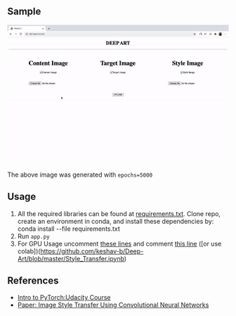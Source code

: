 
## Sample
<p align="center">
  <img src="Images/sample.gif" alt="deep-art"></img>
</p>

The above image was generated with `epochs=5000`


## Usage
1. All the required libraries can be found at [requirements.txt](https://github.com/keshav-b/Deep-Art/blob/master/requirements.txt). Clone repo, create an environment in conda, and install these dependencies by: conda install --file requirements.txt
2. Run `app.py`
3. For GPU Usage uncomment [these lines](https://github.com/keshav-b/Deep-Art/blob/45099fcd6c9439bfddace2dfdca85205bf939ec4/style_transfer.py#L73-L75) and comment [this line](https://github.com/keshav-b/Deep-Art/blob/45099fcd6c9439bfddace2dfdca85205bf939ec4/style_transfer.py#L76) ([or use colab])(https://github.com/keshav-b/Deep-Art/blob/master/Style_Transfer.ipynb)


## References
* [Intro to PyTorch:Udacity Course](https://classroom.udacity.com/courses/ud188)
* [Paper: Image Style Transfer Using Convolutional Neural Networks](https://www.cv-foundation.org/openaccess/content_cvpr_2016/papers/Gatys_Image_Style_Transfer_CVPR_2016_paper.pdf)

